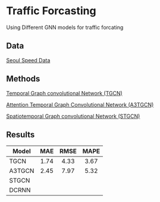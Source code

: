 # Traffic Forcasting
Using Different GNN models for traffic forcating

## Data

[Seoul Speed Data](https://github.com/yuyolshin/SeoulSpeedData)

## Methods

[Temporal Graph convolutional Network (TGCN)](https://github.com/mhmdrdwn/traffic/blob/main/notebooks/tgcn-seoul-dataset.ipynb)

[Attention Temporal Graph Convolutional Network (A3TGCN)](https://github.com/mhmdrdwn/traffic/blob/main/notebooks/a3tgcn-seoul-data.ipynb)

[Spatiotemporal Graph convolutional Network (STGCN)](https://github.com/mhmdrdwn/traffic/blob/main/notebooks/stgcn-using-seoul-data.ipynb)


## Results

| Model         | MAE    | RMSE   | MAPE   |
| ------------- |:------:|:------:|:------:|
| TGCN          |  1.74  |  4.33  |  3.67  |
| A3TGCN        |  2.45  |  7.97  |  5.32  |
| STGCN         |        |        |        |
| DCRNN         |        |        |        |


